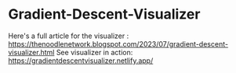 # Gradient-Descent-Visualizer
Here's a full article for the visualizer : https://thenoodlenetwork.blogspot.com/2023/07/gradient-descent-visualizer.html
See visualizer in action: https://gradientdescentvisualizer.netlify.app/
